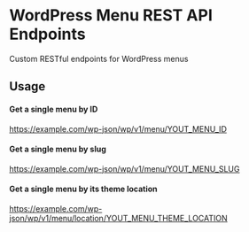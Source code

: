 # WordPress Menu REST API Endpoints
Custom RESTful endpoints for WordPress menus

## Usage

#### Get a single menu by ID
https://example.com/wp-json/wp/v1/menu/YOUT_MENU_ID

#### Get a single menu by slug
https://example.com/wp-json/wp/v1/menu/YOUT_MENU_SLUG

#### Get a single menu by its theme location
https://example.com/wp-json/wp/v1/menu/location/YOUT_MENU_THEME_LOCATION
